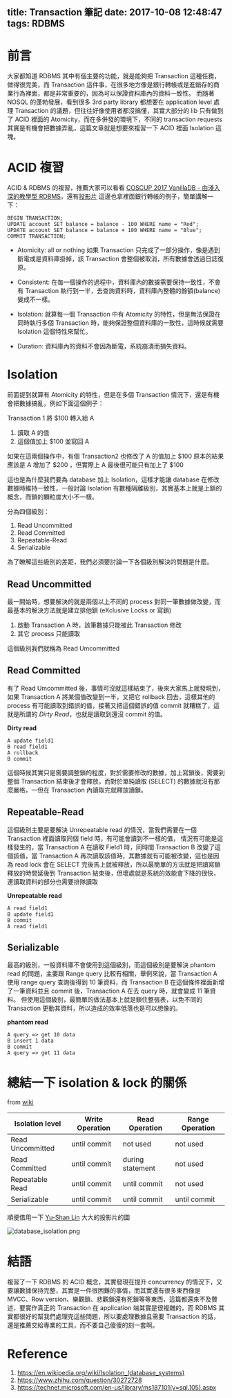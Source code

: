 title: Transaction 筆記
date: 2017-10-08 12:48:47
tags: RDBMS
---

# 前言

大家都知道 RDBMS 其中有個主要的功能，就是能夠把 Transaction 這種任務，做得很完美，而 Transaction 這件事，在很多地方像是銀行轉帳或是進銷存的商業行為裡面，都是非常重要的，因為可以保證資料庫內的資料一致性。 而隨著 NOSQL 的蓬勃發展，看到很多 3rd party library 都想要在 application level 處理 Transaction 的議題，但往往好像使用者都沒搞懂，其實大部分的 lib 只有做到了 ACID 裡面的 Atomicity，而在多併發的環境下，不同的 transaction requests 其實是有機會把數據弄亂，這篇文章就是想要來複習一下 ACID 裡面 Isolation 這塊。

# ACID 複習

ACID & RDBMS 的複習，推薦大家可以看看 [COSCUP 2017 VanillaDB - 由淺入深的教學型 RDBMS](https://www.youtube.com/watch?v=-exEZS_CEPU)，還有[投影片](http://www.slmt.tw/slides/intro_vanilladb.pdf)
這邊也拿裡面銀行轉帳的例子，簡單講解一下：

```
BEGIN TRANSACTION;
UPDATE account SET balance = balance - 100 WHERE name = "Red";
UPDATE account SET balance = balance + 100 WHERE name = "Blue";
COMMIT TRANSACTION;
```

- Atomicity: all or nothing
  如果 Transaction 只完成了一部分操作，像是遇到斷電或是資料庫掛掉，該 Transaction 會整個被取消，所有數據會透過日誌復原。

- Consistent:
  在每一個操作的過程中，資料庫內的數據需要保持一致性，不會有 Transaction 執行到一半，去查詢資料時，資料庫內整體的餘額(balance)變成不一樣。

- Isolation:
  就算每一個 Transaction 中有 Atomicity 的特性，但是無法保證在同時執行多個 Transaction 時，能夠保證整個資料庫的一致性，這時候就需要 Isolation 這個特性來幫忙。

- Duration:
  資料庫內的資料不會因為斷電，系統崩潰而損失資料。

# Isolation

前面提到就算有 Atomicity 的特性，但是在多個 Transaction 情況下，還是有機會把數據搞亂，例如下面這個例子：

Transaction 1 將 $100 轉入給 A
1. 讀取 A 的值
2. 這個值加上 $100 並寫回 A

如果在這兩個操作中，有個 Transaction2 也修改了 A 的值加上 $100
原本的結果應該是 A 增加了 $200 ，但實際上 A 最後很可能只有加上了 $100

這也是為什麼我們要為 database 加上 Isolation，這樣才能讓 database 在修改數據時維持一致性，一般討論 Isolation 有數種隔離級別，其實基本上就是上鎖的概念，而鎖的顆粒度大小不一樣。

分為四個級別：
1. Read Uncommitted
2. Read Committed
3. Repeatable-Read
4. Serializable

為了瞭解這些級別的差距，我們必須要討論一下各個級別解決的問題是什麼。

## Read Uncommitted

最一開始時，想要解決的就是兩個以上不同的 process 對同一筆數據做改變，而最基本的解決方法就是建立排他鎖 (eXclusive Locks or 寫鎖)
1. 啟動 Transaction A 時，該筆數據只能被此 Transaction 修改
2. 其它 process 只能讀取

這個級別我們就稱為 Read Umcommitted

## Read Committed

有了 Read Umcommitted 後，事情可沒就這樣結束了，後來大家馬上就發現到，如果 Transaction A 將某個值改變到一半，又把它 rollback 回去，這樣其他的 process 有可能讀取到錯誤的值，接著又把這個錯誤的值 commit 就糟糕了，這就是所謂的 *Dirty Read*，也就是讀取到還沒 commit 的值。

**Dirty read**
```
A update field1
B read field1
A rollback
B commit
```

這個時候其實只是需要調整鎖的程度，對於需要修改的數據，加上寫鎖後，需要到整個 Transaction 結束後才會釋放，而對於單純讀取 (SELECT) 的數據就沒有那麼嚴格，一但在 Transaction 內讀取完就釋放讀鎖。

## Repeatable-Read

這個級別主要是要解決 Unrepeatable read 的情況，當我們需要在一個 Transaction 裡面讀取同個 field 時，有可能會讀到不一樣的值， 情況有可能是這樣發生的，當 Transaction A 在讀取 Field1 時，同時間 Transaction B 改變了這個該值，當 Transaction A 再次讀取該值時，其數據就有可能被改變，這也是因為 read lock 會在 SELECT 完後馬上就被釋放，所以最簡單的方法就是把讀寫鎖釋放的時間延後到 Transaction 結束後，但壞處就是系統的效能會下降的很快，連讀取資料的部分也需要排隊讀取

**Unrepeatable read**
```
A read field1
B update field1
B commit
A read field1
```

## Serializable

最高的級別，一般資料庫不會使用到這個級別，而這個級別是要解決 phantom read 的問題，主要跟 Range query 比較有相關，舉例來說，當 Transaction A 使用 range query 查詢後得到 10 筆資料，而 Transaction B 在這個條件裡面新增了一筆資料並且 commit 後，Transaction A 在去 query 時，就會變成 11 筆資料。
但使用這個級別，最簡單的做法基本上就是鎖住整張表，以免不同的 Transaction 更動其資料，所以造成的效率低落也是可以想像的。

**phantom read**
```
A query => get 10 data
B insert 1 data
B commit
A query => get 11 data
```

# 總結一下 isolation & lock 的關係


from [wiki](https://en.wikipedia.org/wiki/Isolation_%28database_systems%29#Read_phenomena)

Isolation level | Write Operation | Read Operation | Range Operation
----------------|-----------------|----------------|----------------
Read Uncommitted|  until commit   |  not used      | not used
Read Committed  |  until commit   |during statement| not used
Repeatable Read |  until commit   |  until commit  | not used
Serializable    |  until commit   |  until commit  | until commit

順便借用一下 [Yu-Shan Lin](http://www.slmt.tw/blog/about/) 大大的投影片的圖

![database_isolation.png](/img/2017-10/database_isolation.png)

# 結語

複習了一下 RDBMS 的 ACID 概念，其實發現在提升 concurrency 的情況下，又要讓數據保持完整，其實是一件很困難的事情，而其實還有很多東西像是 MVCC、Row version、樂觀鎖、悲觀鎖還有死鎖等等東西，這篇都還來不及贅述，要實作真正的 Transaction 在 application 端其實是很複雜的，而 RDBMS 其實都很好的幫我們處理完這些問題，所以要處理數據且需要 Transaction 的話，還是推薦交給專業的工具，而不要自己傻傻的刻一套啊。

# Reference

1. https://en.wikipedia.org/wiki/Isolation_(database_systems)
2. https://www.zhihu.com/question/30272728
3. https://technet.microsoft.com/en-us/library/ms187101(v=sql.105).aspx
